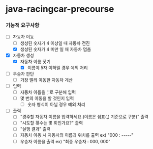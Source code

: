 # java-racingcar-precourse

### 기능적 요구사항

- [ ] 자동차 이동
    - [ ] 생성된 숫자가 4 이상일 때 자동차 전진
    - [x] 생성된 숫자가 4 미만 일 때 자동차 멈춤

- [x] 자동차 생성
    - [x] 자동차 이름 짓기
        - [x] 이름이 5자 이하일 경우 예외 처리

- [ ] 우승자 판단
    - [ ] 가장 멀리 이동한 자동차 계산

- [ ] 입력
    - [ ] 자동차 이름을 ','로 구분해 입력
    - [ ] 몇 번의 이동을 할 것인지 입력
        - [ ] 숫자 형식이 아닐 경우 예외 처리

- [ ] 출력
    - [ ] "경주할 자동차 이름을 입력하세요.(이름은 쉼표(,) 기준으로 구분)" 출력
    - [ ] "시도할 횟수는 몇 회인가요?" 출력
    - [ ] "실행 결과" 출력
    - [ ] 자동차 이동 시 자동차의 이름과 위치를 출력 ex) "000 : -----"
    - [ ] 우승자 이름을 출력 ex) "최종 우승자 : 000, 000"